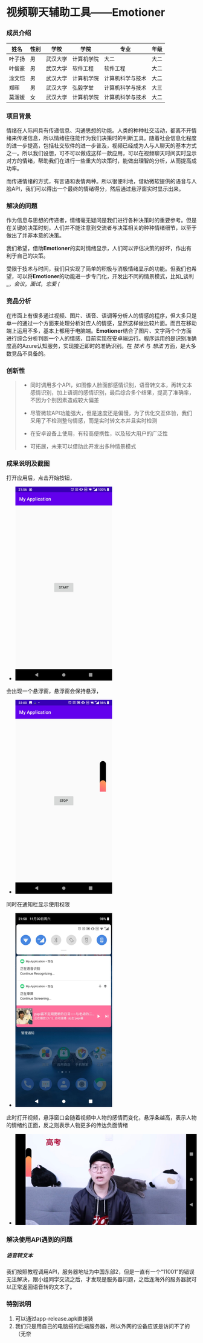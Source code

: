 # 视频聊天辅助工具——Emotioner



### 成员介绍

| 姓名   | 性别 | 学校     | 学院       | 专业             | 年级 |
| ------ | ---- | -------- | ---------- | ---------------- | ---- |
| 叶子扬 | 男   | 武汉大学 | 计算机学院 | 大二             | 大二 |
| 叶俊豪 | 男   | 武汉大学 | 软件工程   | 软件工程         | 大二 |
| 涂文恺 | 男   | 武汉大学 | 计算机学院 | 计算机科学与技术 | 大二 |
| 郑晖   | 男   | 武汉大学 | 弘毅学堂   | 计算机科学与技术 | 大三 |
| 莫湲媛 | 女   | 武汉大学 | 计算机学院 | 计算机科学与技术 | 大二 |

 

### 项目背景

情绪在人际间具有传递信息、沟通思想的功能。人类的种种社交活动，都离不开情绪来传递信息，所以情绪往往能作为我们决策时的判断工具。随着社会信息化程度的进一步提高，包括社交软件的进一步普及，视频已经成为人与人聊天的基本方式之一。所以我们设想，可不可以做成这样一款应用，可以在视频聊天时间实时显示对方的情绪，帮助我们在进行一些重大的决策时，能做出理智的分析，从而提高成功率。

而传递情绪的方式，有言语和表情两种。所以很便利地，借助微软提供的语音与人脸API，我们可以得出一个最终的情绪得分，然后通过悬浮窗实时显示出来。



### 解决的问题

作为信息与思想的传递者，情绪毫无疑问是我们进行各种决策时的重要参考。但是在关键的决策时刻，人们并不能注意到交流者与决策相关的种种情绪细节，以至于做出了并非本意的决策。

我们希望，借助**Emotioner**的实时情绪显示，人们可以评估决策的好坏，作出有利于自己的决策。

受限于技术与时间，我们只实现了简单的积极与消极情绪显示的功能。但我们也希望，可以将**Emotioner**的功能进一步专门化，开发出不同的情景模式，比如_谈判_，_会议_，_面试_，_恋爱_ _(_



### 竞品分析

在市面上有很多通过视频、图片、语音、语调等分析人的情感的程序，但大多只是单一的通过一个方面来处理分析对应人的情感，显然这样做比较片面。而且在移动端上运用不多，基本上都用于电脑端。**Emotioner**结合了图片、文字两个个方面进行综合分析判断一个人的情感，目前实现在安卓端运行。程序运用的是识别准确度高的Azure认知服务，实现接近即时的准确识别。在 _技术_ 与 _想法_ 方面，是大多数竞品不具备的。



### 创新性

> + 同时调用多个API，如图像人脸面部感情识别，语音转文本，再转文本感情识别，加上语调的感情识别，最后综合多个结果，提高了准确率，不因为个别因素造成较大偏差
>
> + 尽管微软API功能强大，但是速度还是偏慢，为了优化交互体验，我们采用了不检测整句情感，而是实时转文本并且实时检测
>
> + 在安卓设备上使用，有较高便携性，以及较大用户的广泛性
> + 可拓展，未来可以借助此开发出多种情景模式





### 成果说明及截图

打开应用后，点击开始按钮，

- <img src="./img/weiruan1.jpg" alt="Alt 开始按钮" style="zoom:50%;" />

会出现一个悬浮窗，悬浮窗会保持悬浮，

- <img src="./img/weiruan2.jpg" alt="Alt 悬浮窗" style="zoom:50%;" />

  

同时在通知栏显示使用权限

- <img src="./img/weiruan3.jpg" alt="Alt 权限" style="zoom:50%;" />

此时打开视频，悬浮窗口会随着视频中人物的感情而变化，悬浮条越高，表示人物的情绪约正面，反之则表示人物更多的传达负面情绪

- <img src="./img/weiruan4.jpg" alt="Alt 情绪" style="zoom:50%;" />

### 解决使用API遇到的问题

##### 语音转文本

我们按照教程调用API，服务器地址为中国东部2，但是一直有一个“11001”的错误无法解决，跟小组同学交流之后，才发现是服务器问题，之后连海外的服务器就可以正常返回语音转的文本了。



### 特别说明

1. 可以通过app-release.apk直接装
2. 我们只是用自己的电脑搭的后端服务器，所以外网的设备应该是访问不了的（无奈